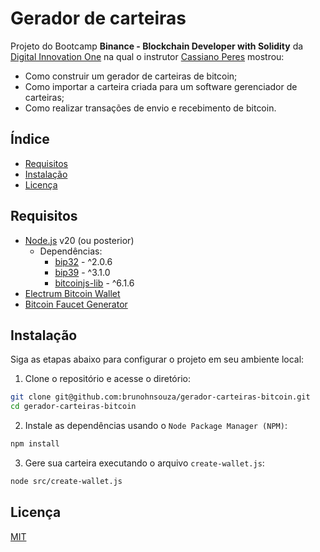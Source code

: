 # Gerador de carteiras

Projeto do Bootcamp **Binance - Blockchain Developer with Solidity** da [Digital Innovation One](https://www.dio.me/) na qual o instrutor [Cassiano Peres](https://github.com/cassianobrexbit/) mostrou:

- Como construir um gerador de carteiras de bitcoin;
- Como importar a carteira criada para um software gerenciador de carteiras;
- Como realizar transações de envio e recebimento de bitcoin.

## Índice

- [Requisitos](#requisitos)
- [Instalação](#instalação)
- [Licença](#licença)

## Requisitos

- [Node.js](https://nodejs.org/) v20 (ou posterior)
  - Dependências:
    - [bip32](https://www.npmjs.com/package/bip32) - ^2.0.6
    - [bip39](https://www.npmjs.com/package/bip39) - ^3.1.0
    - [bitcoinjs-lib](https://www.npmjs.com/package/bitcoinjs-lib) - ^6.1.6
- [Electrum Bitcoin Wallet](https://electrum.org/)
- [Bitcoin Faucet Generator](https://bitcoinfaucet.uo1.net/)

## Instalação

Siga as etapas abaixo para configurar o projeto em seu ambiente local:

1. Clone o repositório e acesse o diretório:

```bash
git clone git@github.com:brunohnsouza/gerador-carteiras-bitcoin.git
cd gerador-carteiras-bitcoin
```

2. Instale as dependências usando o `Node Package Manager (NPM)`:

```bash
npm install
```

3. Gere sua carteira executando o arquivo `create-wallet.js`:

```bash
node src/create-wallet.js
```

## Licença

[MIT](https://choosealicense.com/licenses/mit/)
